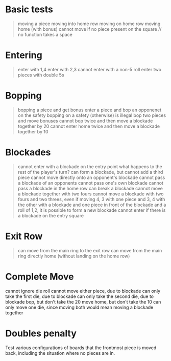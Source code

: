 # Basic tests

> moving a piece
> moving into home row
> moving on home row
moving home (with bonus)
> cannot move if no piece present on the square // no function takes a space

# Entering

> enter with 1,4
> enter with 2,3
> cannot enter with a non-5 roll
> enter two pieces with double 5s

# Bopping

> bopping a piece and get bonus
enter a piece and bop an opponenet on the safety
bopping on a safety (otherwise) is illegal
bop two pieces and move bonuses
cannot bop twice and then move a blockade together by 20
cannot enter home twice and then move a blockade together by 10

# Blockades

> cannot enter with a blockade on the entry point
what happens to the rest of the player's turn?
can form a blockade, but cannot add a third piece
> cannot move directly onto an opponent's blockade
> cannot pass a blockade of an opponents
> cannot pass one's own blockade
cannot pass a blockade in the home row
> can break a blockade
cannot move a blockade together with two fours
cannot move a blockade with two fours and two threes, even if moving 4, 3 with one piece and 3, 4 with the other
with a blockade and one piece in front of the blockade and a roll of 1,2, it is possible to form a new blockade
cannot enter if there is a blockade on the entry square

# Exit Row

> can move from the main ring to the exit row
can move from the main ring directly home (without landing on the home row)

# Complete Move

cannot ignore die roll
cannot move either piece, due to blockade
can only take the first die, due to blockade
can only take the second die, due to blockade
bop, but don't take the 20
move home, but don't take the 10
can only move one die, since moving both would mean moving a blockade together

# Doubles penalty

Test various configurations of boards that the frontmost piece is moved back, including the situation where no pieces are in.
